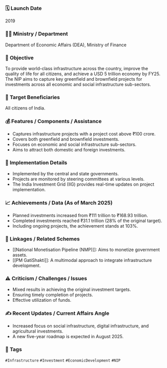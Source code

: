 
### 🗓️ **Launch Date**
2019

### 🧑‍🏫 **Ministry / Department**
Department of Economic Affairs (DEA), Ministry of Finance

### 🎯 **Objective**
To provide world-class infrastructure across the country, improve the quality of life for all citizens, and achieve a USD 5 trillion economy by FY25. The NIP aims to capture key greenfield and brownfield projects for investments across all economic and social infrastructure sub-sectors.

### 👥 **Target Beneficiaries**
All citizens of India.

### 💰 **Features / Components / Assistance**
- Captures infrastructure projects with a project cost above ₹100 crore.
- Covers both greenfield and brownfield investments.
- Focuses on economic and social infrastructure sub-sectors.
- Aims to attract both domestic and foreign investments.

### 📍 **Implementation Details**
- Implemented by the central and state governments.
- Projects are monitored by steering committees at various levels.
- The India Investment Grid (IIG) provides real-time updates on project implementation.

### 📈 **Achievements / Data** (As of March 2025)
- Planned investments increased from ₹111 trillion to ₹168.93 trillion.
- Completed investments reached ₹31.1 trillion (28% of the original target).
- Including ongoing projects, the achievement stands at 103%.

### 🧩 **Linkages / Related Schemes**
- [[National Monetisation Pipeline (NMP)]]: Aims to monetize government assets.
- [[PM GatiShakti]]: A multimodal approach to integrate infrastructure development.

### ⚠️ **Criticism / Challenges / Issues**
- Mixed results in achieving the original investment targets.
- Ensuring timely completion of projects.
- Effective utilization of funds.

### ✍️ **Recent Updates / Current Affairs Angle**
- Increased focus on social infrastructure, digital infrastructure, and agricultural investments.
- A new five-year roadmap is expected in August 2025.

### 🔗 **Tags**
`#Infrastructure` `#Investment` `#EconomicDevelopment` `#NIP`